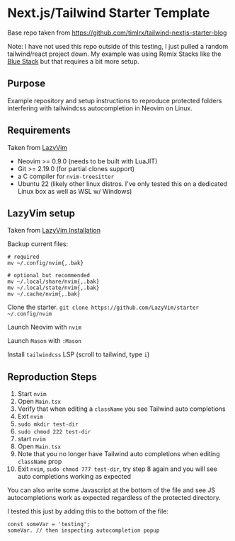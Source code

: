 # Next.js/Tailwind Starter Template
Base repo taken from https://github.com/timlrx/tailwind-nextjs-starter-blog

Note: I have not used this repo outside of this testing, I just pulled a random tailwind/react project down. My example was using Remix Stacks like the [Blue Stack](https://github.com/remix-run/blues-stack) but that requires a bit more setup.

## Purpose
Example repository and setup instructions to reproduce protected folders interfering with tailwindcss autocompletion in Neovim on Linux.

## Requirements
Taken from [LazyVim](https://www.lazyvim.org/)
- Neovim >= 0.9.0 (needs to be built with LuaJIT)
- Git >= 2.19.0 (for partial clones support)
- a C compiler for `nvim-treesitter`
- Ubuntu 22 (likely other linux distros. I've only tested this on a dedicated Linux box as well as WSL w/ Windows)

## LazyVim setup
Taken from [LazyVim Installation](https://www.lazyvim.org/installation)

Backup current files:
```
# required
mv ~/.config/nvim{,.bak}

# optional but recommended
mv ~/.local/share/nvim{,.bak}
mv ~/.local/state/nvim{,.bak}
mv ~/.cache/nvim{,.bak}
```

Clone the starter.
`git clone https://github.com/LazyVim/starter ~/.config/nvim`

Launch Neovim with `nvim`

Launch `Mason` with `:Mason`

Install `tailwindcss` LSP (scroll to tailwind, type `i`)

## Reproduction Steps
1. Start `nvim`
2. Open `Main.tsx` 
3. Verify that when editing a `className` you see Tailwind auto completions
4. Exit `nvim`
5. `sudo mkdir test-dir`
6. `sudo chmod 222 test-dir`
7. start `nvim`
8. Open `Main.tsx`
9. Note that you no longer have Tailwind auto completions when editing `className` prop
10. Exit `nvim`, `sudo chmod 777 test-dir`, try step 8 again and you will see auto completions working as expected

You can also write some Javascript at the bottom of the file and see JS autocompletions work as expected regardless of the protected directory.

I tested this just by adding this to the bottom of the file:
```
const someVar = 'testing';
someVar. // then inspecting autocompletion popup
```
